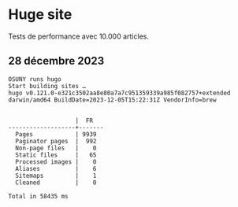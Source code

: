 # Huge site

Tests de performance avec 10.000 articles.

## 28 décembre 2023

```
OSUNY runs hugo
Start building sites … 
hugo v0.121.0-e321c3502aa8e80a7a7c951359339a985f082757+extended darwin/amd64 BuildDate=2023-12-05T15:22:31Z VendorInfo=brew


                   |  FR   
-------------------+-------
  Pages            | 9939  
  Paginator pages  |  992  
  Non-page files   |    0  
  Static files     |   65  
  Processed images |    0  
  Aliases          |    6  
  Sitemaps         |    1  
  Cleaned          |    0  

Total in 58435 ms
```